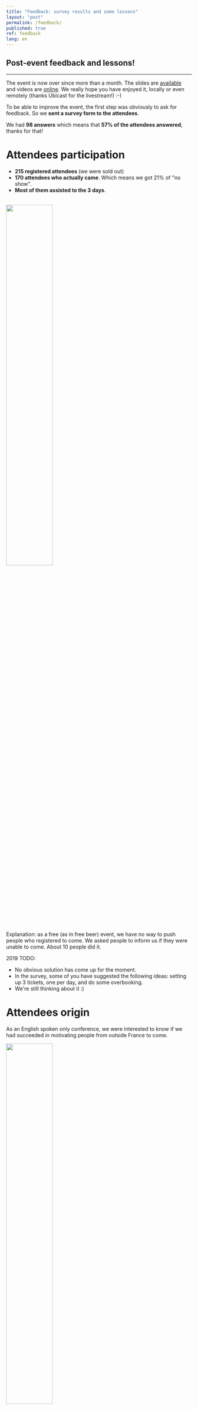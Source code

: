 ```yaml
---
title: "Feedback: survey results and some lessons"
layout: "post"
permalink: /feedback/
published: true 
ref: feedback
lang: en
---
```


## Post-event feedback and lessons!

---

The event is now over since more than a month. The slides are [available](https://2018.pass-the-salt.org/) and videos are [online](https://passthesalt.ubicast.tv/channels/#2018). We really hope you have enjoyed it, locally or even remotely (thanks Ubicast for the livestream!) :-)

To be able to improve the event, the first step was obviously to ask for feedback. So we **sent a survey form to the attendees**. 

We had **98 answers** which means that **57% of the attendees answered**, thanks for that!

# Attendees participation

* **215 registered attendees** (we were sold out) 
* **170 attendees who actually came**. Which means we got 21% of "no show". 
* **Most of them assisted to the 3 days**.

<br>
<img src="/img/survey/days.png" height="50%" width="50%">

Explanation: as a free (as in free beer) event, we have no way to push people who registered to come. We asked people to inform us if they were unable to come. About 10 people did it.

2019 TODO: 
* No obvious solution has come up for the moment. 
* In the survey, some of you have suggested the following ideas: setting up 3 tickets, one per day, and do some overbooking. 
* We're still thinking about it :)

# Attendees origin

As an English spoken only conference, we were interested to know if we had succeeded in motivating people from outside France to come.

<img src="/img/survey/coming-from.png" height="50%" width="50%">

We managed to have **20% of attendees coming from other European countries** and even **3% coming from further away**.

Feedback:
* We had warm feedback from non-French speakers and attendees about our intention to provide a comfortable experience for them (speakers or not). 
* Some other people asked us to provide a way to expand the exchanges in order to "break" the French conversations that naturally came up during the pauses due to the 75% of French attendees.

2019 TODO:
* Kindly remind to the audience that it is basic politeness to adapt the spoken language in the presence of non French speaking attendees during breaks.
* Promote the conference in the neighbor countries (UK, NL, BE, DE,...)
* Find some ways to facilitate exchanges during pauses: flags on the badge in order to identify the different languages by people in front of you?

# Conference: on the practical side

Let's look at **what people disliked** during the event:

<img src="/img/survey/dislike.png" height="50%" width="50%">

* Even more than on this chart, the comments section of the survey show that numerous attendees complained about the **lack of air conditioning** in the main room. We fully agree. We had to face a warm month of July in Lille, unfortunately.
* Some had reported **not being able to find a fast and easy way to eat**. We surely haven't repeated enough where all restaurants and fastfood were (10min walk at max). 
* Then, still in the comments section, some asked for **better, richer pauses and social event**. Well ... we will try to improve them. But it is already the largest part of our budget and it will never be the top priorities of our free entrance conference.
* The rump session was not fluid enough, too much time switching between speakers

Our priorities are in this order: 
* reimbursement of the transport costs for speakers that need it
* lanyards, badges, stickers
* pauses
* speakers dinner
* social event

And, finally, a feedback from the org team itself: find a way to be less required at the reception desk all day long and be able to follow more talks ;-)

**On the positive part** :

<img src="/img/survey/like.png" height="50%" width="50%">

On the practical/general side, people liked the free entrance (a half) and the social event (a third).

<img src="/img/survey/team.jpeg" height="100%" width="100%">
<br>*Photo credit: @xme*

From the comments :
* A great team of volunteers (Antoine Cervoise has to be added to this shot): thank for that!
* A lot of compliments about the wooden badges by @doegox (How-to during the rump session - [slides](https://2018.pass-the-salt.org/files/talks/rump09-story-behind-our-goodies.pdf)/[video](https://passthesalt.ubicast.tv/videos/rump-story-behind-our-goodies/))

<img src="/img/survey/badge.png" height="40%" width="40%">

2019 TODO:
* investigate possibilities to cool down the room
* improve rump session fluidity, try to get a maximum of slides on the same machine
* improve the design of the social event coins in order to better prevent their loss
* improve the pauses content
* improve networking experience for non-French speaking people
* before each day mid-day break, explain how to find the restaurants location
* set up reception desk opening (and closing!) hours
* have a way to prevent badge flipping / allow to add some information on them (personal information like project, twitter handle, company, languages spoken etc)

# Conference, on the content side

As seen above, on the **positive side**, we heard people liked :
* a conference **dedicated to Security AND to Free Software** (>90%)
* the talk diversity (70%) and content (58%). A lot of people reported in the comment section that they really liked to get **several dedicated sessions** providing **balance between defensive and offensive topics**.
* the talks formats: **not too long** and having **rumps session**.

**Details about which sessions were appreciated:**

<img src="/img/survey/sessions.png" height="50%" width="50%">

**Improvements**:
* **Less talks** in order to be able to propose **a less dense schedule** and have more time for chitchat.
* **Stricter talks evaluation** during CFP
* **Start later** would also ease the access to the venue which is 30min away from the center of Lille
* **Add several other talk formats** in order to avoid talks tunnel: roundtable, projects/tools demos etc.


Eventually, the screen ratio: we have been told by IT staff that the video projector could only handle the 4:3 ratio and we didn't challenge this assertion correctly. 16:9 was perfect but we pushed the 4:3 recommendation to the speakers :-(. 
